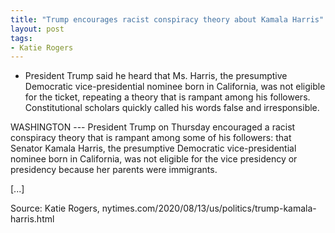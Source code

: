 ```yaml
---
title: "Trump encourages racist conspiracy theory about Kamala Harris"
layout: post
tags:
- Katie Rogers
---
```


- President Trump said he heard that Ms. Harris, the presumptive Democratic vice-presidential nominee born in California, was not eligible for the ticket, repeating a theory that is rampant among his followers. Constitutional scholars quickly called his words false and irresponsible.

WASHINGTON --- President Trump on Thursday encouraged a racist conspiracy theory that is rampant among some of his followers: that Senator Kamala Harris, the presumptive Democratic vice-presidential nominee born in California, was not eligible for the vice presidency or presidency because her parents were immigrants.

\[...\]

Source: Katie Rogers, nytimes.com/2020/08/13/us/politics/trump-kamala-harris.html
